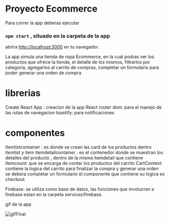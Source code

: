 # Proyecto Ecommerce

Para correr la app deberas ejecutar 

### `npm start` , situado en la carpeta de la app

abrira [http://localhost:3000](http://localhost:3000) en tu navegador.

La app simula una tienda de ropa Ecommerce, en la cual podras ver los productos 
que ofrece la tienda, el detalle de los mismos, filtrarlos por categoria, agregarlos 
al carrito de compras, completar un formulario para poder generar una orden de compra

# librerias
Create React App : creacion de la app
React router dom: para el manejo de las rutas de navegacion
toastify: para notificaciones


# componentes 

Itemlistcontainer : es donde se crean las card de los productos dentro itemlist y item 
itemdetailcontainer : es el contenedor donde se muestran los detalles del producto , dentro de la misma itemdetail
que contiene Itemcount: que se encarga de contar los productos del carrito
CartContext: contiene la logica del carrito
para finalizar la compra y generar una orden se debera completar un formulario el componente que contiene su logica es checkout

Firebase: se utiliza como base de datos, las funciones que involucran a firebase estan en la carpeta services/firebase.   


gif de la app

![gifFinal](https://user-images.githubusercontent.com/102269075/188532086-0905ea10-18c7-43c7-8cec-99f813e8e1ba.gif)
